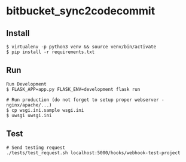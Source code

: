 # bitbucket_sync2codecommit

## Install

    $ virtualenv -p python3 venv && source venv/bin/activate
    $ pip install -r requirements.txt

## Run

    Run Development
    $ FLASK_APP=app.py FLASK_ENV=development flask run

    # Run production (do not forget to setup proper webserver - nginx/apache/...)
    $ cp wsgi.ini.sample wsgi.ini
    $ uwsgi uwsgi.ini

## Test

    # Send testing request
    ./tests/test_request.sh localhost:5000/hooks/webhook-test-project


